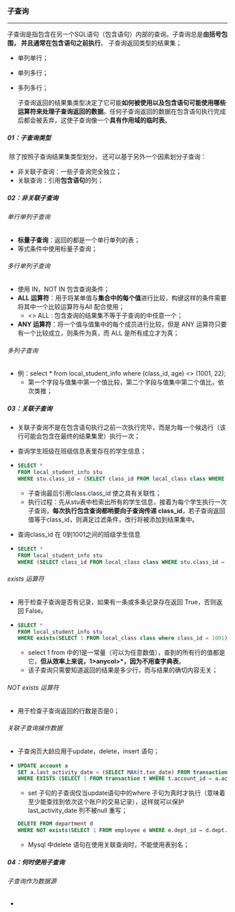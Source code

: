 ### 子查询

------

​	子查询是指包含在另一个SQL语句（包含语句）内部的查询。子查询总是**由括号包围， 并且通常在包含语句之前执行**。 子查询返回类型的结果集；

- 单列单行；
- 单列多行；
- 多列多行；

  子查询返回的结果集类型决定了它可能**如何被使用以及包含语句可能使用哪些运算符来处理子查询返回的数据**。任何子查询返回的数据在包含语句执行完成后都会被丢弃，这使子查询像一个**具有作用域的临时表**。

##### 01：子查询类型

​	 除了按照子查询结果集类型划分， 还可以基于另外一个因素划分子查询： 

- 非关联子查询：一些子查询完全独立；
- 关联查询：引用**包含语句**的列；

##### 02：非关联子查询

###### 单行单列子查询

- **标量子查询**：返回的都是一个单行单列的表；
- 等式条件中使用标量子查询；

###### 多行单列子查询

- 使用 IN，NOT IN 包含查询条件；
- **ALL 运算符**：用于将某单值与**集合中的每个值**进行比较，构键这样的条件需要将其中一个比较运算符与All 配合使用；
  - <> ALL : 包含查询的结果集不等于子查询的中任意一个；
- **ANY 运算符**：将一个值与值集中的每个成员进行比较，但是 ANY 运算符只要有一个比较成立，则条件为真，而 ALL 是所有成立才为真；

###### 多列子查询

- 例：select * from local_student_info where (class_id, age) <> (1001, 22);
  - 第一个字段与值集中第一个值比较，第二个字段与值集中第二个值比，依次类推；

##### 03：关联子查询

- 关联子查询不是在包含语句执行之前一次执行完毕，而是为每一个候选行（该行可能会包含在最终的结果集里）执行一次；

- 查询学生班级在班级信息表里存在的学生信息；

- ```sql
  SELECT *
  FROM local_student_info stu
  WHERE stu.class_id = (SELECT class_id FROM local_class class WHERE stu.class_id = class.class_id);
  ```

  - 子查询最后引用class.class_id  使之具有关联性；
  - 执行过程：先从stu表中检索出所有的学生信息，接着为每个学生执行一次子查询，**每次执行包含查询都哟要向子查询传递 class_id**，若子查询返回值等于class_id，则满足过滤条件，改行将被添加到结果集中。

- 查询class_id 在 0到1001之间的班级学生信息

- ```sql
  SELECT *
  FROM local_student_info stu
  WHERE (SELECT class_id FROM local_class class WHERE stu.class_id = class.class_id) BETWEEN 0 AND 1001;
  ```

###### exists 运算符

- 用于检查子查询是否有记录，如果有一条或多条记录存在返回 True，否则返回 False。

- ```sql
  SELECT *
  FROM local_student_info stu
  WHERE exists(SELECT 1 FROM local_class class where class_id = 1001)
  ```

  - select 1 from 中的1是一常量（可以为任意数值），查到的所有行的值都是它，**但从效率上来说，1>anycol>\*，因为不用查字典表**。 
  - 该子查询只需要知道返回的结果是多少行，而与结果的确切内容无关；

###### NOT  exists 运算符

- 用于检查子查询返回的行数是否是0；

###### 关联子查询操作数据

- 子查询页大龄应用于update，delete，insert 语句；

- ```sql
  UPDATE account a
  SET a.last_activity_date = (SELECT MAX(t.txn_date) FROM transaction t WHERE t.account_id = a.account_id)
  WHERE EXISTS (SELECT 1 FROM transaction t WHERE t.account_id = a.account_id);
  ```

  - set 子句的子查询仅当update语句中的where 子句为真时才执行（意味着至少能查找到依次这个账户的交易记录），这样就可以保护last_activity_date 列不被null 重写；

  ```sql
  DELETE FROM department d
  WHERE NOT exists(SELECT 1 FROM employee e WHERE e.dept_id = d.dept.id);
  ```

  - Mysql 中delete 语句在使用关联查询时，不能使用表别名；

##### 04：何时使用子查询

###### 子查询作为数据源

- 